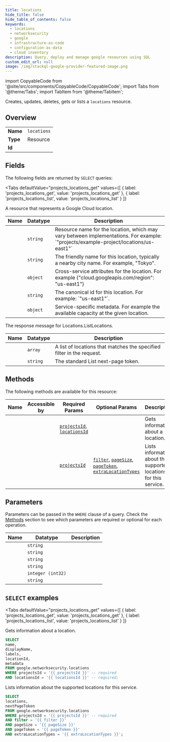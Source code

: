 ```yaml
--- 
title: locations
hide_title: false
hide_table_of_contents: false
keywords:
  - locations
  - networksecurity
  - google
  - infrastructure-as-code
  - configuration-as-data
  - cloud inventory
description: Query, deploy and manage google resources using SQL
custom_edit_url: null
image: /img/stackql-google-provider-featured-image.png
---
```


import CopyableCode from '@site/src/components/CopyableCode/CopyableCode';
import Tabs from '@theme/Tabs';
import TabItem from '@theme/TabItem';

Creates, updates, deletes, gets or lists a <code>locations</code> resource.

## Overview
<table><tbody>
<tr><td><b>Name</b></td><td><code>locations</code></td></tr>
<tr><td><b>Type</b></td><td>Resource</td></tr>
<tr><td><b>Id</b></td><td><CopyableCode code="google.networksecurity.locations" /></td></tr>
</tbody></table>

## Fields

The following fields are returned by `SELECT` queries:

<Tabs
    defaultValue="projects_locations_get"
    values={[
        { label: 'projects_locations_get', value: 'projects_locations_get' },
        { label: 'projects_locations_list', value: 'projects_locations_list' }
    ]}
>
<TabItem value="projects_locations_get">

A resource that represents a Google Cloud location.

<table>
<thead>
    <tr>
    <th>Name</th>
    <th>Datatype</th>
    <th>Description</th>
    </tr>
</thead>
<tbody>
<tr>
    <td><CopyableCode code="name" /></td>
    <td><code>string</code></td>
    <td>Resource name for the location, which may vary between implementations. For example: `"projects/example-project/locations/us-east1"`</td>
</tr>
<tr>
    <td><CopyableCode code="displayName" /></td>
    <td><code>string</code></td>
    <td>The friendly name for this location, typically a nearby city name. For example, "Tokyo".</td>
</tr>
<tr>
    <td><CopyableCode code="labels" /></td>
    <td><code>object</code></td>
    <td>Cross-service attributes for the location. For example &#123;"cloud.googleapis.com/region": "us-east1"&#125;</td>
</tr>
<tr>
    <td><CopyableCode code="locationId" /></td>
    <td><code>string</code></td>
    <td>The canonical id for this location. For example: `"us-east1"`.</td>
</tr>
<tr>
    <td><CopyableCode code="metadata" /></td>
    <td><code>object</code></td>
    <td>Service-specific metadata. For example the available capacity at the given location.</td>
</tr>
</tbody>
</table>
</TabItem>
<TabItem value="projects_locations_list">

The response message for Locations.ListLocations.

<table>
<thead>
    <tr>
    <th>Name</th>
    <th>Datatype</th>
    <th>Description</th>
    </tr>
</thead>
<tbody>
<tr>
    <td><CopyableCode code="locations" /></td>
    <td><code>array</code></td>
    <td>A list of locations that matches the specified filter in the request.</td>
</tr>
<tr>
    <td><CopyableCode code="nextPageToken" /></td>
    <td><code>string</code></td>
    <td>The standard List next-page token.</td>
</tr>
</tbody>
</table>
</TabItem>
</Tabs>

## Methods

The following methods are available for this resource:

<table>
<thead>
    <tr>
    <th>Name</th>
    <th>Accessible by</th>
    <th>Required Params</th>
    <th>Optional Params</th>
    <th>Description</th>
    </tr>
</thead>
<tbody>
<tr>
    <td><a href="#projects_locations_get"><CopyableCode code="projects_locations_get" /></a></td>
    <td><CopyableCode code="select" /></td>
    <td><a href="#parameter-projectsId"><code>projectsId</code></a>, <a href="#parameter-locationsId"><code>locationsId</code></a></td>
    <td></td>
    <td>Gets information about a location.</td>
</tr>
<tr>
    <td><a href="#projects_locations_list"><CopyableCode code="projects_locations_list" /></a></td>
    <td><CopyableCode code="select" /></td>
    <td><a href="#parameter-projectsId"><code>projectsId</code></a></td>
    <td><a href="#parameter-filter"><code>filter</code></a>, <a href="#parameter-pageSize"><code>pageSize</code></a>, <a href="#parameter-pageToken"><code>pageToken</code></a>, <a href="#parameter-extraLocationTypes"><code>extraLocationTypes</code></a></td>
    <td>Lists information about the supported locations for this service.</td>
</tr>
</tbody>
</table>

## Parameters

Parameters can be passed in the `WHERE` clause of a query. Check the [Methods](#methods) section to see which parameters are required or optional for each operation.

<table>
<thead>
    <tr>
    <th>Name</th>
    <th>Datatype</th>
    <th>Description</th>
    </tr>
</thead>
<tbody>
<tr id="parameter-locationsId">
    <td><CopyableCode code="locationsId" /></td>
    <td><code>string</code></td>
    <td></td>
</tr>
<tr id="parameter-projectsId">
    <td><CopyableCode code="projectsId" /></td>
    <td><code>string</code></td>
    <td></td>
</tr>
<tr id="parameter-extraLocationTypes">
    <td><CopyableCode code="extraLocationTypes" /></td>
    <td><code>string</code></td>
    <td></td>
</tr>
<tr id="parameter-filter">
    <td><CopyableCode code="filter" /></td>
    <td><code>string</code></td>
    <td></td>
</tr>
<tr id="parameter-pageSize">
    <td><CopyableCode code="pageSize" /></td>
    <td><code>integer (int32)</code></td>
    <td></td>
</tr>
<tr id="parameter-pageToken">
    <td><CopyableCode code="pageToken" /></td>
    <td><code>string</code></td>
    <td></td>
</tr>
</tbody>
</table>

## `SELECT` examples

<Tabs
    defaultValue="projects_locations_get"
    values={[
        { label: 'projects_locations_get', value: 'projects_locations_get' },
        { label: 'projects_locations_list', value: 'projects_locations_list' }
    ]}
>
<TabItem value="projects_locations_get">

Gets information about a location.

```sql
SELECT
name,
displayName,
labels,
locationId,
metadata
FROM google.networksecurity.locations
WHERE projectsId = '{{ projectsId }}' -- required
AND locationsId = '{{ locationsId }}' -- required;
```
</TabItem>
<TabItem value="projects_locations_list">

Lists information about the supported locations for this service.

```sql
SELECT
locations,
nextPageToken
FROM google.networksecurity.locations
WHERE projectsId = '{{ projectsId }}' -- required
AND filter = '{{ filter }}'
AND pageSize = '{{ pageSize }}'
AND pageToken = '{{ pageToken }}'
AND extraLocationTypes = '{{ extraLocationTypes }}';
```
</TabItem>
</Tabs>
